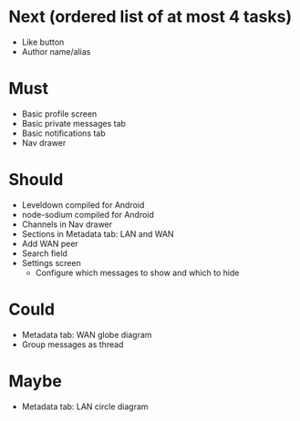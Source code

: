 # Next (ordered list of at most 4 tasks)

- Like button
- Author name/alias

# Must

- Basic profile screen
- Basic private messages tab
- Basic notifications tab
- Nav drawer

# Should

- Leveldown compiled for Android
- node-sodium compiled for Android
- Channels in Nav drawer
- Sections in Metadata tab: LAN and WAN
- Add WAN peer
- Search field
- Settings screen
  - Configure which messages to show and which to hide

# Could

- Metadata tab: WAN globe diagram
- Group messages as thread

# Maybe

- Metadata tab: LAN circle diagram

